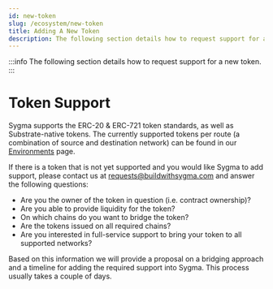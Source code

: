 ```yaml
---
id: new-token
slug: /ecosystem/new-token
title: Adding A New Token
description: The following section details how to request support for a new token.
---
```


:::info
The following section details how to request support for a new token.
:::

# Token Support

Sygma supports the ERC-20 & ERC-721 token standards, as well as Substrate-native tokens. The currently supported tokens per route (a combination of source and destination network) can be found in our [Environments](../06-environments/) page.

If there is a token that is not yet supported and you would like Sygma to add support, please contact us at [requests@buildwithsygma.com](mailto:requests@buildwithsygma.com) and answer the following questions:

- Are you the owner of the token in question (i.e. contract ownership)?
- Are you able to provide liquidity for the token?
- On which chains do you want to bridge the token?
- Are the tokens issued on all required chains?
- Are you interested in full-service support to bring your token to all supported networks?

Based on this information we will provide a proposal on a bridging approach and a timeline for adding the required support into Sygma. This process usually takes a couple of days. 
